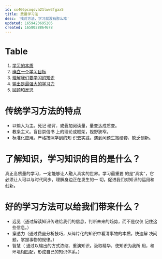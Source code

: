 ```yaml
---
id: xx466pcoqsva21lww3fgax5
title: 费曼学习法
desc: '找对方法，学习就没有那么难'
updated: 1659423695205
created: 1658028864678
---
```

# Table
1. [学习的本质](费曼学习法.学习的本质.md)
2. [确立一个学习目标](费曼学习法.确立一个学习目标.md)
3. [理解我们要学习的知识](费曼学习法.理解我们要学习的知识.md)
4. [输出是最强大的学习力](费曼学习法.输出是最强大的学习力.md)
5. [回顾和反思](费曼学习法.回顾和反思.md)

# 传统学习方法的特点
- 以输入为主。死记 硬背，或叠加阅读量，量变达成质变。
- 教条主义。盲目崇信书 上的理论或框架，视野狭窄。
- 标准化应用。严格按照学到的知 识去实践，遇到问题生搬硬套，缺乏创新。

# 了解知识，学习知识的目的是什么？
真正高质量的学习，一定能够让人融入真实的世界。学习最重要 的是“真实”，它必须让人可以与时代同步，理解身边正在发生的一 切，促进我们对知识的运用和创新。

# 好的学习方法可以给我们带来什么？
- 远见（通过解读知识传递给我们的信息，判断未来的趋势，而不是仅仅 记住这些信息。）
- 穿透力（通过费曼分析技巧，从碎片化的知识中看清事物的本质，快速解 决问题，掌握事物的规律。）
- 智慧（
通过以输出的方式浓缩、重演知识，汲取精华，使知识为我所 用，和环境相匹配，形成自己的知识体系。）
